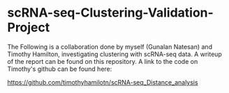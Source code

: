 # scRNA-seq-Clustering-Validation-Project

The Following is a collaboration done by myself (Gunalan Natesan) and Timothy Hamilton, investigating clustering with scRNA-seq data. A writeup of the report can be found on this repository. A link to the code on Timothy's github can be found here:

https://github.com/timothyhamilotn/scRNA-seq_Distance_analysis
